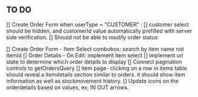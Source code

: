 ## TO DO


[]  Create Order Form when userType = "CUSTOMER" : 
   [] customer select should be hidden, and customerId value automatically prefilled with server side verification.
   [] Should not be able to modify order status

[] Create Order Form - Item Select combobox: search by item name not itemId
[] Order Details - On Edit: implement item select
[] implement url state to determine which order details to display
[] Connect pagination controls to getOrdersQuery
[] item page- clicking on a row in items table should reveal a itemdetails section similar to orders. it should show item information as well as stockmovement history.
[] Update icons on the orderdetails based on values, ex; IN OUT arrows.